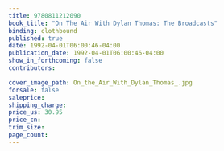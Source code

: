```yaml
---
title: 9780811212090
book_title: "On The Air With Dylan Thomas: The Broadcasts"
binding: clothbound
published: true
date: 1992-04-01T06:00:46-04:00
publication_date: 1992-04-01T06:00:46-04:00
show_in_forthcoming: false
contributors:

cover_image_path: On_the_Air_With_Dylan_Thomas_.jpg
forsale: false
saleprice:
shipping_charge:
price_us: 30.95
price_cn:
trim_size:
page_count:
---
```



